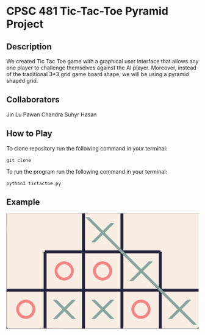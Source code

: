# CPSC 481 Tic-Tac-Toe Pyramid Project

## Description
We created Tic Tac Toe game with a graphical user interface that allows any one player to challenge themselves against the AI player. Moreover, instead of the traditional 3*3 grid game board shape, we will be using a pyramid shaped grid.
## Collaborators
Jin Lu 
Pawan Chandra 
Suhyr Hasan
## How to Play
To clone repository run the following command in your terminal:
```
git clone 

```
To run the program run the following command in your terminal:
```
python3 tictactoe.py
```
## Example 
![alt text](ScreenshotOfTheGame.png "Example of the game")